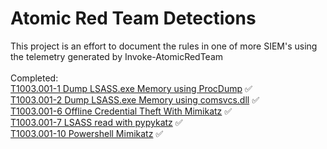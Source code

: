 # Atomic Red Team Detections

This project is an effort to document the rules in one of more SIEM's using the telemetry generated by Invoke-AtomicRedTeam<br/><br/>Completed:<br/>[T1003.001-1 Dump LSASS.exe Memory using ProcDump](https://github.com/saroyaj/atomic-red-team-detection/tree/main/Detections/T1003.001/README.MD) :white_check_mark:<br/>[T1003.001-2 Dump LSASS.exe Memory using comsvcs.dll](https://github.com/saroyaj/atomic-red-team-detection/tree/main/Detections/T1003.001/README.MD) :white_check_mark:<br/>[T1003.001-6 Offline Credential Theft With Mimikatz](https://github.com/saroyaj/atomic-red-team-detection/tree/main/Detections/T1003.001/README.MD) :white_check_mark:<br/>[T1003.001-7 LSASS read with pypykatz](https://github.com/saroyaj/atomic-red-team-detection/tree/main/Detections/T1003.001/README.MD) :white_check_mark:<br/>[T1003.001-10 Powershell Mimikatz](https://github.com/saroyaj/atomic-red-team-detection/tree/main/Detections/T1003.001/README.MD) :white_check_mark:<br/>

